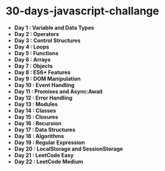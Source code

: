 # 30-days-javascript-challange

- **Day 1 : Variable and Data Types**
- **Day 2 : Operators**
- **Day 3 : Control Structures**
- **Day 4 : Loops**
- **Day 5 : Functions**
- **Day 6 : Arrays**
- **Day 7 : Objects**
- **Day 8 : ES6+ Features**
- **Day 9 : DOM Manipulation**
- **Day 10 : Event Handling**
- **Day 11 : Promises and Async:Await**
- **Day 12 : Error Handling**
- **Day 13 : Modules**
- **Day 14 : Classes**
- **Day 15 : Closures**
- **Day 16 : Recursion**
- **Day 17 : Data Structures**
- **Day 18 : Algorithms**
- **Day 19 : Regular Expression**
- **Day 20 : LocalStorage and SessionStorage**
- **Day 21 : LeetCode Easy**
- **Day 22 : LeetCode Medium**
